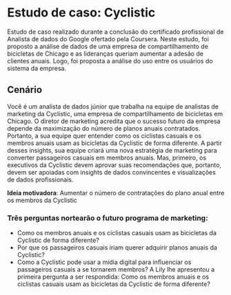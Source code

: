 # Estudo de caso: Cyclistic 

Estudo de caso realizado durante a conclusão do certificado profissional de Analista de dados do Google ofertado pela Coursera. Neste estudo, foi proposto a análise de dados de uma empresa de compartilhamento de bicicletas de Chicago e as lideranças queriam aumentar a adesão de clientes anuais. Logo, foi proposta a análise do uso entre os usuários do sistema da empresa. 

## Cenário
Você é um analista de dados júnior que trabalha na equipe de analistas de marketing da Cyclistic, uma empresa de compartilhamento de bicicletas em Chicago. O diretor de marketing acredita que o sucesso futuro da empresa depende da maximização do número de planos anuais contratados. Portanto, a sua equipe quer entender como os ciclistas casuais e os membros anuais usam as bicicletas da Cyclistic de forma diferente. A partir desses insights, sua equipe criará uma nova estratégia de marketing para converter passageiros casuais em membros anuais. Mas, primeiro, os executivos da Cyclistic devem aprovar suas recomendações que, portanto, devem ser apoiadas com insights de dados convincentes e visualizações de dados profissionais.
  
__Ideia motivadora__: Aumentar o número de contratações do plano anual entre os membros da Cyclistic

### Três perguntas nortearão o futuro programa de marketing:
- Como os membros anuais e os ciclistas casuais usam as bicicletas da Cyclistic de forma diferente?
- Por que os passageiros casuais iriam querer adquirir planos anuais da Cyclistic?
- Como a Cyclistic pode usar a mídia digital para influenciar os passageiros casuais a se tornarem membros? A Lily lhe apresentou a primeira pergunta a ser respondida: Como os membros anuais e os ciclistas casuais usam as bicicletas da Cyclistic de forma diferente?
